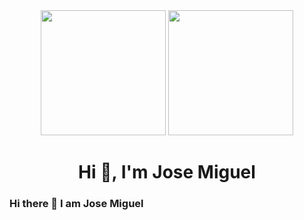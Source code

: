 <div id="header" align="center">
     <img src="https://media.giphy.com/media/QZkpIdieotn3i/giphy.gif" width="200" />
     <img src="https://media.giphy.com/media/mYhd1NHQkHmZLiqN7M/giphy.gif" width="200" />
    <h1 align="center">Hi 👋, I'm Jose Miguel</h1>
    <h3 align="center"></h3>
</div>

### Hi there 👋 I am Jose Miguel

<!--
**JoseMiguel22/JoseMiguel22** is a ✨ _special_ ✨ repository because its `README.md` (this file) appears on your GitHub profile.

Here are some ideas to get you started:

- 🔭 I’m currently working on ...
- 🌱 I’m currently learning ...
- 👯 I’m looking to collaborate on ...
- 🤔 I’m looking for help with ...
- 💬 Ask me about ...
- 📫 How to reach me: ...
- 😄 Pronouns: ...
- ⚡ Fun fact: ...
-->
